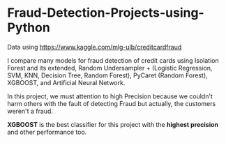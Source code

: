 # Fraud-Detection-Projects-using-Python

Data using https://www.kaggle.com/mlg-ulb/creditcardfraud

I compare many models for fraud detection of credit cards using Isolation Forest and its extended, Random Undersampler + (Logistic Regression, SVM, KNN, Decision Tree, Random Forest), PyCaret (Random Forest), XGBOOST, and Artificial Neural Network.

In this project, we must attention to high Precision because we couldn't harm others with the fault of detecting Fraud but actually, the customers weren't a fraud.

**XGBOOST** is the best classifier for this project with the **highest precision** and other performance too. 

